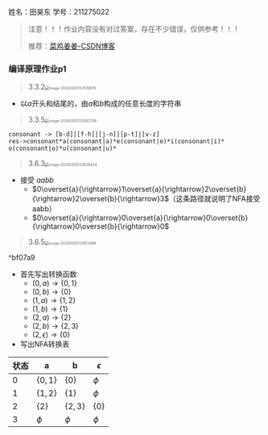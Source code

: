 姓名：田昊东		学号：211275022

> 注意！！！作业内容没有对过答案，存在不少错误，仅供参考！！！
>
> 推荐：[菜鸡姜姜-CSDN博客](https://blog.csdn.net/qq_44726237?type=blog)

### 编译原理作业p1

> 3.3.2<img src="https://thdlrt.oss-cn-beijing.aliyuncs.com/image-20240305133516976.png" alt="image-20240305133516976" style="zoom: 50%;" />

- 以$a$开头和结尾的，由$a$和$b$构成的任意长度的字符串



> 3.3.5<img src="https://thdlrt.oss-cn-beijing.aliyuncs.com/image-20240305133542708.png" alt="image-20240305133542708" style="zoom:50%;" />

```
consonant -> [b-d]|[f-h]|[j-n]|[p-t]|[v-z]
res->consonant*a(consonant|a)*e(consonant|e)*i(consonant|i)*
o(consonant|o)*u(consonant|u)*
```



> 3.6.3<img src="https://thdlrt.oss-cn-beijing.aliyuncs.com/image-20240305133628424.png" alt="image-20240305133628424" style="zoom:50%;" />

- 接受 $aabb$
  - $0\overset{a}{\rightarrow}1\overset{a}{\rightarrow}2\overset{b}{\rightarrow}2\overset{b}{\rightarrow}3$（这条路径就说明了NFA接受aabb）
  - $0\overset{a}{\rightarrow}0\overset{a}{\rightarrow}0\overset{b}{\rightarrow}0\overset{b}{\rightarrow}0$



> 3.6.5<img src="https://thdlrt.oss-cn-beijing.aliyuncs.com/image-20240305133613486.png" alt="image-20240305133613486" style="zoom:50%;" />

^bf07a9

- 首先写出转换函数
  - $(0,a)\rightarrow\{0,1\}$
  - $(0,b)\rightarrow\{0\}$
  - $(1,a)\rightarrow\{1,2\}$
  - $(1,b)\rightarrow\{1\}$
  - $(2,a)\rightarrow\{2\}$
  - $(2,b)\rightarrow\{2,3\}$
  - $(2,\epsilon)\rightarrow\{0\}$
- 写出NFA转换表

| 状态 | a         | b         | $\epsilon$ |
| ---- | --------- | --------- | ---------- |
| 0    | $\{0,1\}$ | $\{0\}$   | $\phi$     |
| 1    | $\{1,2\}$ | $\{1\}$   | $\phi$     |
| 2    | $\{2\}$   | $\{2,3\}$ | $\{0\}$    |
| 3    | $\phi$    | $\phi$    | $\phi$     |


